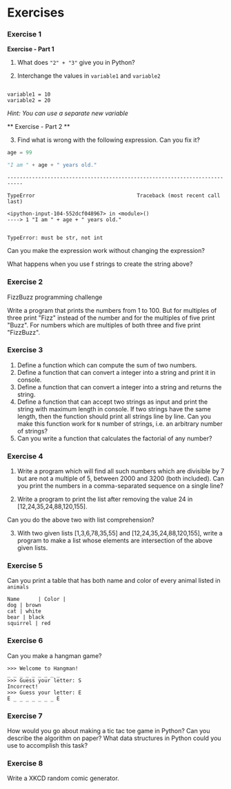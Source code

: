 # Exercises

### Exercise 1

**Exercise - Part 1**

1) What does `"2" + "3"` give you in Python?

<!--

2) Can you figure out how to make the following string all lowercase?

*Hint: You can might need to check the documentation*

https://docs.python.org/3.6/library/stdtypes.html#string-methods

-->

2) Interchange the values in `variable1` and `variable2`

```

variable1 = 10
variable2 = 20

```

*Hint: You can use a separate new variable*

** Exercise - Part 2 **

3) Find what is wrong with the following expression. Can you fix it?


```python
age = 99
```


```python
"I am " + age + " years old."
```

    ---------------------------------------------------------------------------

    TypeError                                 Traceback (most recent call last)

    <ipython-input-104-552dcf048967> in <module>()
    ----> 1 "I am " + age + " years old."


    TypeError: must be str, not int


Can you make the expression work without changing the expression?

What happens when you use f strings to create the string above?

### Exercise 2

FizzBuzz programming challenge

Write a program that prints the numbers from 1 to 100. But for multiples of three print "Fizz" instead of the number and for the multiples of five print "Buzz". For numbers which are multiples of both three and five print "FizzBuzz".

### Exercise 3

1) Define a function which can compute the sum of two numbers.
2) Define a function that can convert a integer into a string and print it in console.
3) Define a function that can convert a integer into a string and returns the string.
4) Define a function that can accept two strings as input and print the string with maximum length in console. If two strings have the same length, then the function should print all strings line by line. Can you make this function work for `N` number of strings, i.e. an arbitrary number of strings?
5) Can you write a function that calculates the factorial of any number?

### Exercise 4

1) Write a program which will find all such numbers which are divisible by 7 but are not a multiple of 5, between 2000 and 3200 (both included).
Can you print the numbers in a comma-separated sequence on a single line?

2) Write a program to print the list after removing the value 24 in [12,24,35,24,88,120,155].

Can you do the above two with list comprehension?

3) With two given lists [1,3,6,78,35,55] and [12,24,35,24,88,120,155], write a program to make a list whose elements are intersection of the above given lists.

### Exercise 5

Can you print a table that has both name and color of every animal listed in `animals`

    Name      | Color |
    dog | brown
    cat | white
    bear | black
    squirrel | red


### Exercise 6

Can you make a hangman game?

```
>>> Welcome to Hangman!
_ _ _ _ _ _ _ _ _
>>> Guess your letter: S
Incorrect!
>>> Guess your letter: E
E _ _ _ _ _ _ _ E
```

### Exercise 7

How would you go about making a tic tac toe game in Python? Can you describe the algorithm on paper? What data structures in Python could you use to accomplish this task?

### Exercise 8

Write a XKCD random comic generator.

